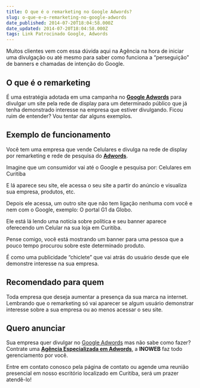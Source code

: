 ```yaml
---
title: O que é o remarketing no Google Adwords?
slug: o-que-e-o-remarketing-no-google-adwords
date_published: 2014-07-20T18:04:58.000Z
date_updated: 2014-07-20T18:04:58.000Z
tags: Link Patrocinado Google, Adwords
---
```


Muitos clientes vem com essa dúvida aqui na Agência na hora de iniciar uma divulgação ou até mesmo para saber como funciona a “perseguição” de banners e chamadas de intenção do Google.

## O que é o remarketing

É uma estratégia adotada em uma campanha no **[Google Adwords](https://blog.inoweb.com.br/gerenciamento-adwords)** para divulgar um site pela rede de display para um determinado público que já tenha demonstrado interesse na empresa que estiver divulgando. Ficou ruim de entender? Vou tentar dar alguns exemplos.

## Exemplo de funcionamento

Você tem uma empresa que vende Celulares e divulga na rede de display por remarketing e rede de pesquisa do **[Adwords](https://blog.inoweb.com.br/gerenciamento-adwords)**.

Imagine que um consumidor vai até o Google e pesquisa por: Celulares em Curitiba

E lá aparece seu site, ele acessa o seu site a partir do anúncio e visualiza sua empresa, produtos, etc.

Depois ele acessa, um outro site que não tem ligação nenhuma com você e nem com o Google, exemplo: O portal G1 da Globo.

Ele está lá lendo uma notícia sobre política e seu banner aparece oferecendo um Celular na sua loja em Curitiba.

Pense comigo, você está mostrando um banner para uma pessoa que a pouco tempo procurou sobre este determinado produto.

É como uma publicidade “chiclete” que vai atrás do usuário desde que ele demonstre interesse na sua empresa.

## Recomendado para quem

Toda empresa que deseja aumentar a presença da sua marca na internet. Lembrando que o remarketing só vai aparecer se algum usuário demonstrar interesse sobre a sua empresa ou ao menos acessar o seu site.

## Quero anunciar

Sua empresa quer divulgar no [Google Adwords](https://blog.inoweb.com.br/gerenciamento-adwords) mas não sabe como fazer? Contrate uma **[Agência Especializada em Adwords](https://blog.inoweb.com.br/gerenciamento-adwords)**, a **INOWEB** faz todo gerenciamento por você.

Entre em contato conosco pela página de contato ou agende uma reunião presencial em nosso escritório localizado em Curitiba, será um prazer atendê-lo!
